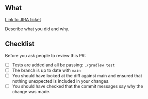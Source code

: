 ## What

[Link to JIRA ticket](https://dsdmoj.atlassian.net/browse/DSTEW-XXX)

Describe what you did and why.


## Checklist

Before you ask people to review this PR:

- [ ] Tests are added and all be passing: `./gradlew test`
- [ ] The branch is up to date with `main`
- [ ] You should have looked at the diff against main and ensured that nothing unexpected is included in your changes.
- [ ] You should have checked that the commit messages say why the change was made.